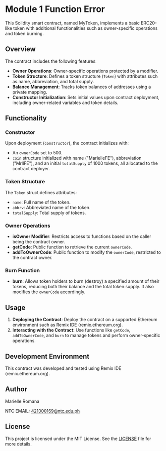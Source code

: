 # Module 1 Function Error

This Solidity smart contract, named MyToken, implements a basic ERC20-like token with additional functionalities such as owner-specific operations and token burning.

## Overview

The contract includes the following features:

- **Owner Operations**: Owner-specific operations protected by a modifier.
- **Token Structure**: Defines a token structure (`Token`) with attributes such as name, abbreviation, and total supply.
- **Balance Management**: Tracks token balances of addresses using a private mapping.
- **Constructor Initialization**: Sets initial values upon contract deployment, including owner-related variables and token details.

## Functionality

### Constructor

Upon deployment (`constructor`), the contract initializes with:
- An `ownerCode` set to 500.
- `coin` structure initialized with name ("MarielleFE"), abbreviation ("MrllFE"), and an initial `totalSupply` of 1000 tokens, all allocated to the contract deployer.

### Token Structure

The `Token` struct defines attributes:
- `name`: Full name of the token.
- `abbrv`: Abbreviated name of the token.
- `totalSupply`: Total supply of tokens.

### Owner Operations

- **isOwner Modifier**: Restricts access to functions based on the caller being the contract owner.
- **getCode**: Public function to retrieve the current `ownerCode`.
- **addToOwnerCode**: Public function to modify the `ownerCode`, restricted to the contract owner.

### Burn Function

- **burn**: Allows token holders to burn (destroy) a specified amount of their tokens, reducing both their balance and the total token supply. It also modifies the `ownerCode` accordingly.

## Usage

1. **Deploying the Contract**: Deploy the contract on a supported Ethereum environment such as Remix IDE (remix.ethereum.org).
2. **Interacting with the Contract**: Use functions like `getCode`, `addToOwnerCode`, and `burn` to manage tokens and perform owner-specific operations.

## Development Environment

This contract was developed and tested using Remix IDE (remix.ethereum.org).

## Author

Marielle Romana

NTC EMAIL: 421000169@ntc.edu.ph

## License

This project is licensed under the MIT License. See the [LICENSE](./LICENSE) file for more details.
